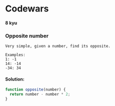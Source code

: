 # Codewars
#### 8 kyu
### Opposite number


```
Very simple, given a number, find its opposite.

Examples:
1: -1
14: -14
-34: 34
```
#### Solution:

```javascript
function opposite(number) {
  return number - number * 2;
}
```
